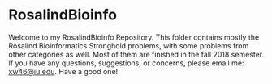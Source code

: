 # RosalindBioinfo

Welcome to my RosalindBioinfo Repository. This folder contains mostly the Rosalind Bioinformatics Stronghold problems, with some problems from other categories as well. Most of them are finished in the fall 2018 semester. If you have any questions, suggestions, or concerns, please email me: xw46@iu.edu. Have a good one!
